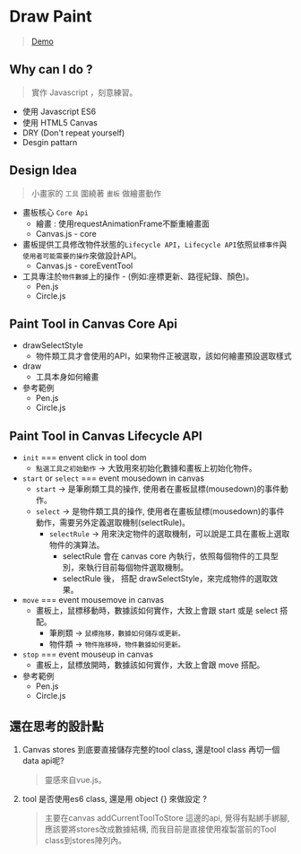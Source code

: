 # Draw Paint
> [Demo](https://cbheng.github.io/draw/)

## Why can I do ?
> 實作 Javascript ，刻意練習。
- 使用 Javascript ES6
- 使用 HTML5 Canvas
- DRY (Don't repeat yourself)
- Desgin pattarn

## Design Idea
> 小畫家的 `工具` 圍繞著 `畫板` 做繪畫動作
-  畫板核心 `Core Api`
    - 繪畫 : 使用requestAnimationFrame不斷重繪畫面
    - Canvas.js - core
-  畫板提供工具修改物件狀態的`Lifecycle API`，`Lifecycle API`依照`鼠標事件`與`使用者可能需要的操作`來做設計API。
    - Canvas.js - coreEventTool
-  工具專注於`物件數據`上的操作 - (例如:座標更新、路徑紀錄、顏色)。
    - Pen.js
    - Circle.js

## Paint Tool in Canvas Core Api
- drawSelectStyle
  - 物件類工具才會使用的API，如果物件正被選取，該如何繪畫預設選取樣式
- draw
  - 工具本身如何繪畫  
- 參考範例
  - Pen.js
  - Circle.js

## Paint Tool in Canvas Lifecycle API

- `init` === envent click in tool dom
   - `點選工具之初始動作` -> 大致用來初始化數據和畫板上初始化物件。
- `start` or `select` === event mousedown in canvas
   - `start` -> 是筆刷類工具的操作, 使用者在畫板鼠標(mousedown)的事件動作。
   - `select` -> 是物件類工具的操作, 使用者在畫板鼠標(mousedown)的事件動作，需要另外定義選取機制(selectRule)。
       - `selectRule` -> 用來決定物件的選取機制，可以說是工具在畫板上選取物件的演算法。
           - selectRule 會在 canvas core 內執行，依照每個物件的工具型別，來執行目前每個物件選取機制。
           - selectRule 後， 搭配 drawSelectStyle，來完成物件的選取效果。
- `move` === event mousemove in canvas
    - 畫板上，鼠標移動時，數據該如何實作，大致上會跟 start 或是 select 搭配。
        - 筆刷類 -> `鼠標拖移，數據如何儲存或更新。`
        - 物件類 -> `物件拖移時，物件數據如何更新。`
- `stop` === event mouseup in canvas
    - 畫板上，鼠標放開時，數據該如何實作，大致上會跟 move 搭配。
- 參考範例
     - Pen.js
     - Circle.js

## 還在思考的設計點
1. Canvas stores 到底要直接儲存完整的tool class, 還是tool class 再切一個data api呢?
   >  靈感來自vue.js。
2. tool 是否使用es6 class, 還是用 object {} 來做設定 ?
   >  主要在canvas addCurrentToolToStore 這邊的api, 覺得有點綁手綁腳, 應該要將stores改成數據結構, 而我目前是直接使用複製當前的Tool class到stores陣列內。
